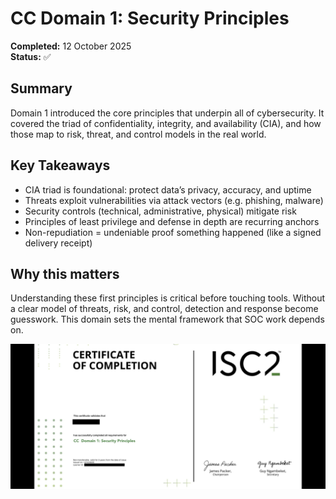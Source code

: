 # CC Domain 1: Security Principles  
**Completed:** 12 October 2025  
**Status:** ✅

## Summary  
Domain 1 introduced the core principles that underpin all of cybersecurity. It covered the triad of confidentiality, integrity, and availability (CIA), and how those map to risk, threat, and control models in the real world.

## Key Takeaways  
- CIA triad is foundational: protect data’s privacy, accuracy, and uptime  
- Threats exploit vulnerabilities via attack vectors (e.g. phishing, malware)  
- Security controls (technical, administrative, physical) mitigate risk  
- Principles of least privilege and defense in depth are recurring anchors  
- Non-repudiation = undeniable proof something happened (like a signed delivery receipt)

## Why this matters  
Understanding these first principles is critical before touching tools. Without a clear model of threats, risk, and control, detection and response become guesswork. This domain sets the mental framework that SOC work depends on.

![Certificate](images/IMG_7879.png)
